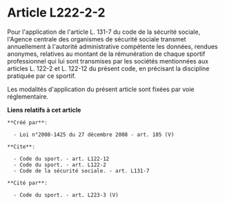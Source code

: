 # Article L222-2-2

Pour l'application de l'article L. 131-7 du code de la sécurité sociale, l'Agence centrale des organismes de sécurité sociale
transmet annuellement à l'autorité administrative compétente les données, rendues anonymes, relatives au montant de la
rémunération de chaque sportif professionnel qui lui sont transmises par les sociétés mentionnées aux articles L. 122-2 et L.
122-12 du présent code, en précisant la discipline pratiquée par ce sportif. 

Les modalités d'application du présent article sont fixées par voie réglementaire.

**Liens relatifs à cet article**

	**Créé par**:

	  - Loi n°2008-1425 du 27 décembre 2008 - art. 185 (V)

	**Cite**:

	  - Code du sport. - art. L122-12
	  - Code du sport. - art. L122-2
	  - Code de la sécurité sociale. - art. L131-7

	**Cité par**:

	  - Code du sport. - art. L223-3 (V)
